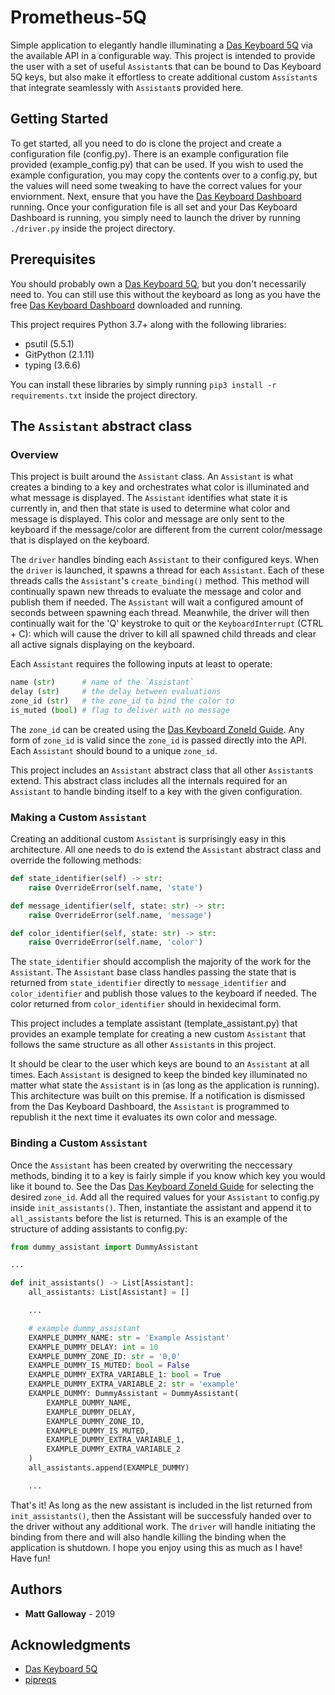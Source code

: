 # Prometheus-5Q

Simple application to elegantly handle illuminating a [Das Keyboard 5Q](https://www.daskeyboard.io) via the available API in a configurable way. This project is intended to provide the user with a set of useful `Assistant`s that can be bound to Das Keyboard 5Q keys, but also make it effortless to create additional custom `Assistant`s that integrate seamlessly with `Assistant`s provided here.

## Getting Started

To get started, all you need to do is clone the project and create a configuration file (config.py). There is an example configuration file provided (example_config.py) that can be used. If you wish to used the example configuration, you may copy the contents over to a config.py, but the values will need some tweaking to have the correct values for your enviornment. Next, ensure that you have the [Das Keyboard Dashboard](https://www.daskeyboard.io/get-started/software/) running. Once your configuration file is all set and your Das Keyboard Dashboard is running, you simply need to launch the driver by running `./driver.py` inside the project directory.

## Prerequisites

You should probably own a [Das Keyboard 5Q](https://www.daskeyboard.io), but you don't necessarily need to. You can still use this without the keyboard as long as you have the free [Das Keyboard Dashboard](https://www.daskeyboard.io/get-started/software/) downloaded and running.

This project requires Python 3.7+ along with the following libraries:

* psutil (5.5.1)
* GitPython (2.1.11)
* typing (3.6.6)

You can install these libraries by simply running `pip3 install -r requirements.txt` inside the project directory.

## The `Assistant` abstract class

### Overview

This project is built around the `Assistant` class. An `Assistant` is what creates a binding to a key and orchestrates what color is illuminated and what message is displayed. The `Assistant` identifies what state it is currently in, and then that state is used to determine what color and message is displayed. This color and message are only sent to the keyboard if the message/color are different from the current color/message that is displayed on the keyboard.

The `driver` handles binding each `Assistant` to their configured keys. When the `driver` is launched, it spawns a thread for each `Assistant`. Each of these threads calls the `Assistant`'s `create_binding()` method. This method will continually spawn new threads to evaluate the message and color and publish them if needed. The `Assistant` will wait a configured amount of seconds between spawning each thread. Meanwhile, the driver will then continually wait for the 'Q' keystroke to quit or the `KeyboardInterrupt` (CTRL + C): which will cause the driver to kill all spawned child threads and clear all active signals displaying on the keyboard.

Each `Assistant` requires the following inputs at least to operate:

```python
name (str)      # name of the `Assistant`
delay (str)     # the delay between evaluations
zone_id (str)   # the zone_id to bind the color to
is_muted (bool) # flag to deliver with no message
```

The `zone_id` can be created using the [Das Keyboard ZoneId Guide](https://www.daskeyboard.io/q-zone-id-explanation/). Any form of `zone_id` is valid since the `zone_id` is passed directly into the API. Each `Assistant` should bound to a unique `zone_id`.

This project includes an `Assistant` abstract class that all other `Assistant`s extend. This abstract class includes all the internals required for an `Assistant` to handle binding itself to a key with the given configuration.

### Making a Custom `Assistant`

Creating an additional custom `Assistant` is surprisingly easy in this architecture. All one needs to do is extend the `Assistant` abstract class and override the following methods:

```python
def state_identifier(self) -> str:
    raise OverrideError(self.name, 'state')

def message_identifier(self, state: str) -> str:
    raise OverrideError(self.name, 'message')

def color_identifier(self, state: str) -> str:
    raise OverrideError(self.name, 'color')
```

The `state_identifier` should accomplish the majority of the work for the `Assistant`. The `Assistant` base class handles passing the state that is returned from `state_identifier` directly to `message_identifier` and  `color_identifier` and publish those values to the keyboard if needed. The color returned from `color_identifier` should in hexidecimal form.

This project includes a template assistant (template_assistant.py) that provides an example template for creating a new custom `Assistant` that follows the same structure as all other `Assistant`s in this project.

It should be clear to the user which keys are bound to an `Assistant` at all times. Each `Assistant` is designed to keep the binded key illuminated no matter what state the `Assistant` is in (as long as the application is running). This architecture was built on this premise. If a notification is dismissed from the Das Keyboard Dashboard, the `Assistant` is programmed to republish it the next time it evaluates its own color and message.

### Binding a Custom `Assistant`

Once the `Assistant` has been created by overwriting the neccessary methods, binding it to a key is fairly simple if you know which key you would like it bound to. See the Das [Das Keyboard ZoneId Guide](https://www.daskeyboard.io/q-zone-id-explanation/) for selecting the desired `zone_id`. Add all the required values for your `Assistant` to config.py inside `init_assistants()`. Then, instantiate the assistant and append it to `all_assistants` before the list is returned. This is an example of the structure of adding assistants to config.py:

```python
from dummy_assistant import DummyAssistant

...

def init_assistants() -> List[Assistant]:
    all_assistants: List[Assistant] = []

    ...

    # example dummy_assistant
    EXAMPLE_DUMMY_NAME: str = 'Example Assistant'
    EXAMPLE_DUMMY_DELAY: int = 10
    EXAMPLE_DUMMY_ZONE_ID: str = '0,0'
    EXAMPLE_DUMMY_IS_MUTED: bool = False
    EXAMPLE_DUMMY_EXTRA_VARIABLE_1: bool = True
    EXAMPLE_DUMMY_EXTRA_VARIABLE_2: str = 'example'
    EXAMPLE_DUMMY: DummyAssistant = DummyAssistant(
        EXAMPLE_DUMMY_NAME,
        EXAMPLE_DUMMY_DELAY,
        EXAMPLE_DUMMY_ZONE_ID,
        EXAMPLE_DUMMY_IS_MUTED,
        EXAMPLE_DUMMY_EXTRA_VARIABLE_1,
        EXAMPLE_DUMMY_EXTRA_VARIABLE_2
    )
    all_assistants.append(EXAMPLE_DUMMY)

    ...
```

That's it! As long as the new assistant is included in the list returned from `init_assistants()`, then the Assistant will be successfuly handed over to the driver without any additional work. The `driver` will handle initiating the binding from there and will also handle killing the binding when the application is shutdown. I hope you enjoy using this as much as I have! Have fun!

## Authors

* **Matt Galloway** - 2019

## Acknowledgments

* [Das Keyboard 5Q](https://www.daskeyboard.io)
* [pipreqs](https://github.com/bndr/pipreqs)
